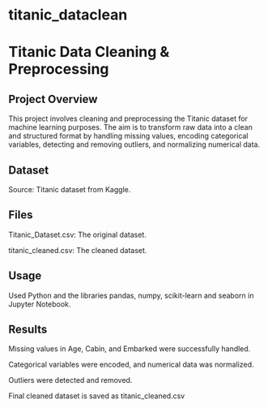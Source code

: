 # titanic_dataclean
# Titanic Data Cleaning & Preprocessing

## Project Overview
This project involves cleaning and preprocessing the Titanic dataset for machine learning purposes. The aim is to transform raw data into a clean and structured format by handling missing values, encoding categorical variables, detecting and removing outliers, and normalizing numerical data.

## Dataset
Source: Titanic dataset from Kaggle.

## Files
Titanic_Dataset.csv: The original dataset.

titanic_cleaned.csv: The cleaned dataset.

## Usage
Used Python and the libraries ﻿pandas, numpy, scikit-learn and seaborn in Jupyter Notebook.

## Results
Missing values in Age, Cabin, and Embarked were successfully handled.

Categorical variables were encoded, and numerical data was normalized.

Outliers were detected and removed.

Final cleaned dataset is saved as titanic_cleaned.csv
